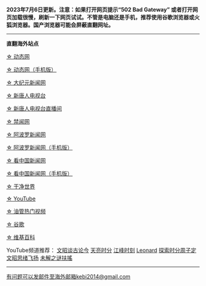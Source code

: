 **2023年7月6日更新。注意：如果打开网页提示“502 Bad Gateway” 或者打开网页加载很慢，刷新一下网页试试。不管是电脑还是手机，推荐使用谷歌浏览器或火狐浏览器。国产浏览器可能会屏蔽直翻网址。**

***

**直翻海外站点**

[☆ 动态网](https://free10.freeku6.xyz/20)

[☆ 动态网（手机版）](https://free10.freeku6.xyz/21)

[☆ 大纪元新闻网](https://free10.freeku6.xyz/90)

[☆ 新唐人电视台](https://free10.freeku6.xyz/4)

[☆ 新唐人电视台直播间](https://free10.freeku6.xyz/44)

[☆ 禁闻网](https://free10.freeku6.xyz/3)

[☆ 阿波罗新闻网](https://free10.freeku6.xyz/7)

[☆ 阿波罗新闻网（手机版）](https://free10.freeku6.xyz/53)

[☆ 看中国新闻网](https://free10.freeku6.xyz/26)

[☆ 看中国新闻网（手机版）](https://free10.freeku6.xyz/54)

[☆ 干净世界](https://free10.freeku6.xyz/1)

[☆ YouTube](https://free10.freeku6.xyz/45)

[☆ 油管热门视频](https://free10.freeku6.xyz/55)

[☆ 谷歌](https://free10.freeku6.xyz/62)

[☆ 维基百科](https://free10.freeku6.xyz/63)

YouTube频道推荐： [文昭谈古论今](https://free10.freeku6.xyz/46) [天亮时分](https://free10.freeku6.xyz/47) [江峰时刻](https://free10.freeku6.xyz/48) [Leonard](https://free10.freeku6.xyz/49) [探索时分周子定](https://free10.freeku6.xyz/50) [文昭思绪飞扬](https://free10.freeku6.xyz/51) [未解之谜扶搖](https://free10.freeku6.xyz/52)

***


有问题可以发邮件至海外邮箱kebi2014@gmail.com